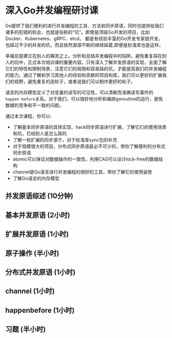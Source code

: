 # 深入Go并发编程研讨课

Go提供了我们便利的进行并发编程的工具、方法和同步原语，同时也提供给我们诸多的犯错的机会，也就是俗称的“坑”。即使是顶级Go开发的项目，比如Docker、Kubernetes、gRPC、etcd， 都是有经验丰富的Go开发专家锁开发，也踩过不少的并发的坑，而且依然源源不断的继续踩着,即便是标准库也是这样。

幸福总是建立在别人的痛苦之上。分析和总结并发编程中的陷阱，避免重复踩在别人的坑中，正式本次培训课的重要内容。只有深入了解并发原语的实现，全面了解它们的特性和限制场景，注意它们的局限和容易踩的坑，才能提高我们的并发编程的能力。通过了解和学习其他人的经验和贡献的项目和库，我们可以更好的扩展我们的视野，避免重复的造轮子，或者说我们可以制作更好的轮子。

语言的内存模型定义了对变量的读写的可见性，可以清晰而准确读写事件的`happen before`关系。对于我们，可以很好地分析和编排goroutine的运行，避免数据的竞争和不一致的问题。

通过本次课程，你可以:

- 了解基本同步原语的具体实现、hack同步原语进行扩展，了解它们的使用场景和坑，已经别人是怎么踩的
- 了解一些扩展的同步源于，对于标准库sync包的补充
- 对于规模很大的项目，分布式同步原语是必不可少的，带你了解便利的分布式同步原语
- atomic可以保证对数据操作的一致性，利用CAS可以设计lock-free的数据结构
- channel是Go语言进行并发编程的很好的工具，带你了解它的使用姿势
- 了解Go语言的内存模型


## 并发原语综述 (10分钟)

## 基本并发原语 (2小时)

## 扩展并发原语 (1小时)

## 原子操作 (半小时)

## 分布式并发原语 (1小时)

## channel (1小时)

## happenbefore (1小时)

## 习题 (半小时)